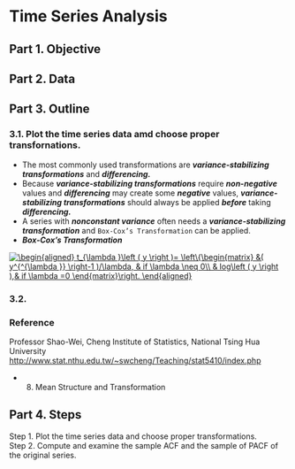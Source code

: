 # Time Series Analysis
## Part 1. Objective
## Part 2. Data
## Part 3. Outline
### 3.1. Plot the time series data amd choose proper transfornations.
- The most commonly used transformations are ***variance-stabilizing transformations*** and ***differencing.*** 
- Because ***variance-stabilizing transformations*** require ***non-negative*** values and ***differencing*** may create some ***negative*** values, ***variance-stabilizing transformations*** should always be applied ***before*** taking ***differencing.***
- A series with ***nonconstant variance*** often needs a ***variance-stabilizing transformation*** and ```Box-Cox’s Transformation``` can be applied.
- ***Box-Cox’s Transformation*** 

<a href="https://www.codecogs.com/eqnedit.php?latex=\begin{aligned}&space;t_{\lambda&space;}\left&space;(&space;y&space;\right&space;)=&space;\left\{\begin{matrix}&space;&(&space;y^{^{\lambda&space;}}&space;\right-1&space;)/\lambda,&space;&&space;if&space;\lambda&space;\neq&space;0\\&space;&&space;log\left&space;(&space;y&space;\right&space;),&&space;if&space;\lambda&space;=0&space;\end{matrix}\right.&space;\end{aligned}" target="_blank"><img src="https://latex.codecogs.com/png.latex?\begin{aligned}&space;t_{\lambda&space;}\left&space;(&space;y&space;\right&space;)=&space;\left\{\begin{matrix}&space;&(&space;y^{^{\lambda&space;}}&space;\right-1&space;)/\lambda,&space;&&space;if&space;\lambda&space;\neq&space;0\\&space;&&space;log\left&space;(&space;y&space;\right&space;),&&space;if&space;\lambda&space;=0&space;\end{matrix}\right.&space;\end{aligned}" title="\begin{aligned} t_{\lambda }\left ( y \right )= \left\{\begin{matrix} &( y^{^{\lambda }} \right-1 )/\lambda, & if \lambda \neq 0\\ & log\left ( y \right ),& if \lambda =0 \end{matrix}\right. \end{aligned}" /></a>




### 3.2. 

### Reference
Professor Shao-Wei, Cheng
Institute of Statistics, National Tsing Hua University
http://www.stat.nthu.edu.tw/~swcheng/Teaching/stat5410/index.php
- 08. Mean Structure and Transformation




## Part 4. Steps

Step 1. Plot the time series data and choose proper transformations.  
Step 2. Compute and examine the sample ACF and the sample of PACF of the original series.
